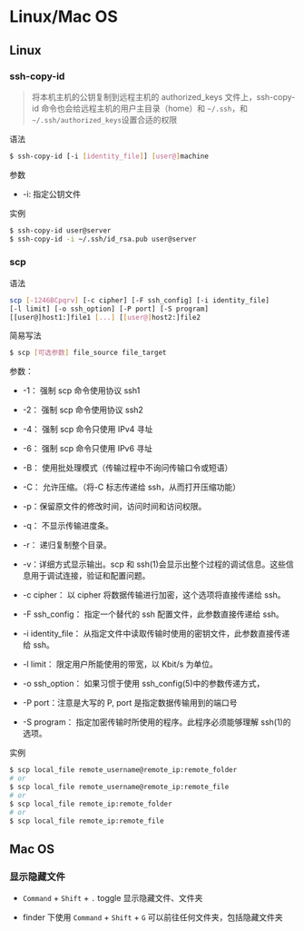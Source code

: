# Linux/Mac OS

## Linux

### ssh-copy-id

> 将本机主机的公钥复制到远程主机的 authorized_keys 文件上，ssh-copy-id 命令也会给远程主机的用户主目录（home）和 `~/.ssh`，和`~/.ssh/authorized_keys`设置合适的权限

语法

```bash
$ ssh-copy-id [-i [identity_file]] [user@]machine
```

参数

- -i: 指定公钥文件

实例

```bash
$ ssh-copy-id user@server
$ ssh-copy-id -i ~/.ssh/id_rsa.pub user@server
```

### scp

语法

```bash
scp [-1246BCpqrv] [-c cipher] [-F ssh_config] [-i identity_file]
[-l limit] [-o ssh_option] [-P port] [-S program]
[[user@]host1:]file1 [...] [[user@]host2:]file2
```

简易写法

```bash
$ scp [可选参数] file_source file_target
```

参数：

- -1： 强制 scp 命令使用协议 ssh1

- -2： 强制 scp 命令使用协议 ssh2

- -4： 强制 scp 命令只使用 IPv4 寻址

- -6： 强制 scp 命令只使用 IPv6 寻址

- -B： 使用批处理模式（传输过程中不询问传输口令或短语）

- -C： 允许压缩。（将-C 标志传递给 ssh，从而打开压缩功能）

- -p：保留原文件的修改时间，访问时间和访问权限。

- -q： 不显示传输进度条。

- -r： 递归复制整个目录。

- -v：详细方式显示输出。scp 和 ssh(1)会显示出整个过程的调试信息。这些信息用于调试连接，验证和配置问题。

- -c cipher： 以 cipher 将数据传输进行加密，这个选项将直接传递给 ssh。

- -F ssh_config： 指定一个替代的 ssh 配置文件，此参数直接传递给 ssh。

- -i identity_file： 从指定文件中读取传输时使用的密钥文件，此参数直接传递给 ssh。

- -l limit： 限定用户所能使用的带宽，以 Kbit/s 为单位。

- -o ssh_option： 如果习惯于使用 ssh_config(5)中的参数传递方式，

- -P port：注意是大写的 P, port 是指定数据传输用到的端口号

- -S program： 指定加密传输时所使用的程序。此程序必须能够理解 ssh(1)的选项。

实例

```bash
$ scp local_file remote_username@remote_ip:remote_folder
# or
$ scp local_file remote_username@remote_ip:remote_file
# or
$ scp local_file remote_ip:remote_folder
# or
$ scp local_file remote_ip:remote_file
```

## Mac OS

### 显示隐藏文件

- `Command` + `Shift` + `.` toggle 显示隐藏文件、文件夹

- finder 下使用 `Command` + `Shift` + `G` 可以前往任何文件夹，包括隐藏文件夹
